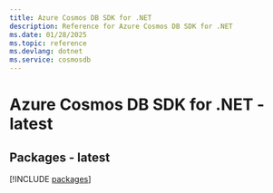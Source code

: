 ```yaml
---
title: Azure Cosmos DB SDK for .NET
description: Reference for Azure Cosmos DB SDK for .NET
ms.date: 01/28/2025
ms.topic: reference
ms.devlang: dotnet
ms.service: cosmosdb
---
```

# Azure Cosmos DB SDK for .NET - latest
## Packages - latest
[!INCLUDE [packages](cosmos-db-index.md)]